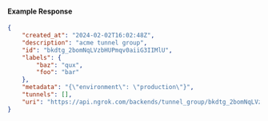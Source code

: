 <!-- Code generated for API Clients. DO NOT EDIT. -->

#### Example Response

```json
{
	"created_at": "2024-02-02T16:02:48Z",
	"description": "acme tunnel group",
	"id": "bkdtg_2bomNqLVzbHUPmqv0aiiG3IIMlU",
	"labels": {
		"baz": "qux",
		"foo": "bar"
	},
	"metadata": "{\"environment\": \"production\"}",
	"tunnels": [],
	"uri": "https://api.ngrok.com/backends/tunnel_group/bkdtg_2bomNqLVzbHUPmqv0aiiG3IIMlU"
}
```
